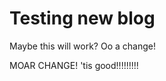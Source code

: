 Testing new blog
================

Maybe this will work? Oo a change!

MOAR CHANGE! 'tis good!!!!!!!!!